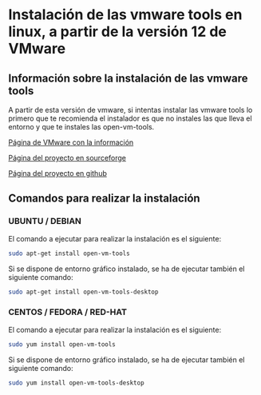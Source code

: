 # Instalación de las vmware tools en linux, a partir de la versión 12 de VMware

## Información sobre la instalación de las vmware tools

A partir de esta versión de vmware, si intentas instalar las vmware tools lo primero que te recomienda el instalador es que no instales las que lleva el entorno y que te instales las open-vm-tools.

[Página de VMware con la información](http://kb.vmware.com/kb/2073803)

[Página del proyecto en sourceforge](http://sourceforge.net/projects/open-vm-tools/)

[Página del proyecto en github](https://github.com/vmware/open-vm-tools)

## Comandos para realizar la instalación

### UBUNTU / DEBIAN

El comando a ejecutar para realizar la instalación es el siguiente:

``` bash
sudo apt-get install open-vm-tools
```

Si se dispone de entorno gráfico instalado, se ha de ejecutar también el siguiente comando:

``` bash
sudo apt-get install open-vm-tools-desktop
```

### CENTOS / FEDORA / RED-HAT

El comando a ejecutar para realizar la instalación es el siguiente:

``` bash
sudo yum install open-vm-tools
```

Si se dispone de entorno gráfico instalado, se ha de ejecutar también el siguiente comando:

``` bash
sudo yum install open-vm-tools-desktop
```
